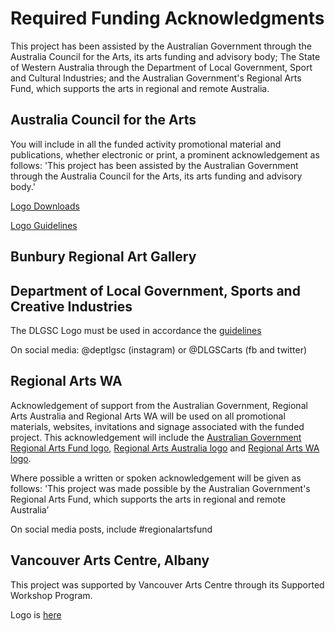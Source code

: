 # Required Funding Acknowledgments

This project has been assisted by the Australian Government through the Australia Council for the Arts, its arts funding and advisory body; The State of Western Australia through the Department of Local Government, Sport and Cultural Industries; and the Australian Government's Regional Arts Fund, which supports the arts in regional and remote Australia.


## Australia Council for the Arts
You will include in all the funded activity promotional material and publications, whether electronic or print, a prominent acknowledgement as follows:
'This project has been assisted by the Australian Government through the Australia Council for the Arts, its arts funding and advisory body.'

[Logo Downloads](https://australiacouncil.gov.au/investment-and-development/successful-applications/logo-downloads/)

[Logo Guidelines](https://australiacouncil.gov.au/workspace/uploads/files/australia-council-logo-guideli-54b326e512bdb.pdf)

## Bunbury Regional Art Gallery

## Department of Local Government, Sports and Creative Industries

The DLGSC Logo must be used in accordance the [guidelines](https://www.dlgsc.wa.gov.au/funding/logo-and-acknowledgement)

On social media: @deptlgsc (instagram) or @DLGSCarts (fb and twitter)

## Regional Arts WA

Acknowledgement of support from the Australian Government, Regional Arts Australia and Regional Arts WA will be used on all promotional materials, websites, invitations and signage associated with the funded project. This acknowledgement will include the [Australian Government Regional Arts Fund logo](https://www.arts.gov.au/funding-and-support/regional-arts-fund/regional-arts-fund-logos), [Regional Arts Australia logo](https://github.com/alisay/hyphae/tree/master/admin/logos/RAA%20Logos) and [Regional Arts WA logo](https://www.dropbox.com/sh/pgb4vvxb8jkw7tq/AACJmbDRHR4HM-ByXx_g3iVta?dl=0).

Where possible a written or spoken acknowledgement will be given as follows: 'This project was made possible by the Australian Government's Regional Arts Fund, which supports the arts in regional and remote Australia’

On social media posts, include #regionalartsfund

## Vancouver Arts Centre, Albany

This project was supported by Vancouver Arts Centre through its Supported Workshop Program. 

Logo is [here](https://github.com/alisay/hyphae/tree/master/admin/logos/VAC%20logos)